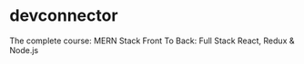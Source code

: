 # devconnector
The complete course: MERN Stack Front To Back: Full Stack React, Redux &amp; Node.js
